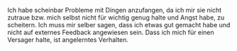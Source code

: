 Ich habe scheinbar Probleme mit Dingen anzufangen, da ich mir sie nicht zutraue bzw. mich selbst nicht für wichtig genug halte und Angst habe, zu scheitern. Ich muss mir selber sagen, dass ich etwas gut gemacht habe und nicht auf externes Feedback angewiesen sein.
Dass ich mich für einen Versager halte, ist angelerntes Verhalten.